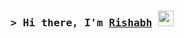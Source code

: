 ### <samp>&gt; Hi there, I'm <a href="">Rishabh</a> <img src="https://media.giphy.com/media/hvRJCLFzcasrR4ia7z/giphy.gif" width="25"> </samp>
